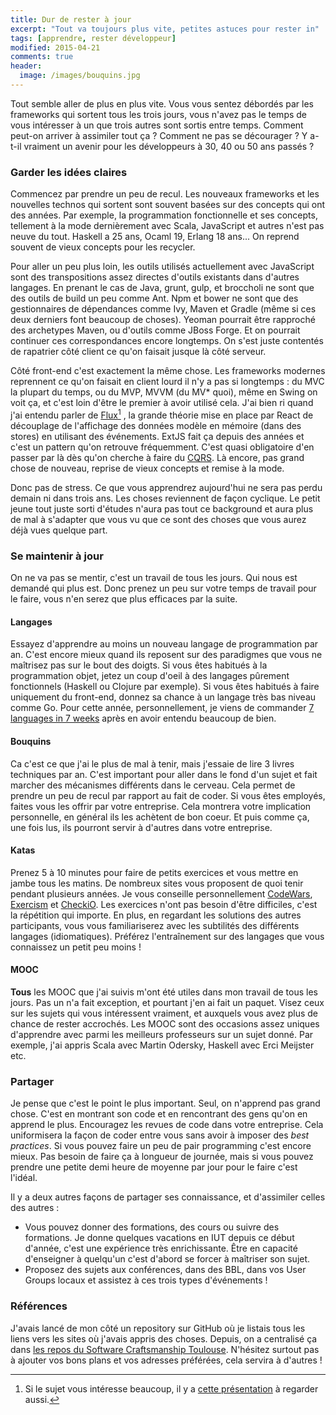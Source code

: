 ```yaml
---
title: Dur de rester à jour
excerpt: "Tout va toujours plus vite, petites astuces pour rester in"
tags: [apprendre, rester développeur]
modified: 2015-04-21
comments: true
header:
  image: /images/bouquins.jpg
---
```


Tout semble aller de plus en plus vite. Vous vous sentez débordés par les frameworks qui sortent tous les trois jours, vous n'avez pas le temps de vous intéresser à un que trois autres sont sortis entre temps. Comment peut-on arriver à assimiler tout ça ? Comment ne pas se décourager ? Y a-t-il vraiment un avenir pour les développeurs à 30, 40 ou 50 ans passés ?

### Garder les idées claires

Commencez par prendre un peu de recul. Les nouveaux frameworks et les nouvelles technos qui sortent sont souvent basées sur des concepts qui ont des années. Par exemple, la programmation fonctionnelle et ses concepts, tellement à la mode dernièrement avec Scala, JavaScript et autres n'est pas neuve du tout. Haskell a 25 ans, Ocaml 19, Erlang 18 ans... On reprend souvent de vieux concepts pour les recycler.

Pour aller un peu plus loin, les outils utilisés actuellement avec JavaScript sont des transpositions assez directes d'outils existants dans d'autres langages. En prenant le cas de Java, grunt, gulp, et broccholi ne sont que des outils de build un peu comme Ant. Npm et bower ne sont que des gestionnaires de dépendances comme Ivy, Maven et Gradle (même si ces deux derniers font beaucoup de choses). Yeoman pourrait être rapproché des archetypes Maven, ou d'outils comme JBoss Forge. Et on pourrait continuer ces correspondances encore longtemps. On s'est juste contentés de rapatrier côté client ce qu'on faisait jusque là côté serveur.

Côté front-end c'est exactement la même chose. Les frameworks modernes reprennent ce qu'on faisait en client lourd il n'y a pas si longtemps : du MVC la plupart du temps, ou du MVP, MVVM (du MV* quoi), même en Swing on voit ça, et c'est loin d'être le premier à avoir utilisé cela. J'ai bien ri quand j'ai entendu parler de [Flux](http://facebook.github.io/flux/docs/overview.html)[^1] , la grande théorie mise en place par React de découplage de l'affichage des données modèle en mémoire (dans des stores) en utilisant des événements. ExtJS fait ça depuis des années et c'est un pattern qu'on retrouve fréquemment. C'est quasi obligatoire d'en passer par là dès qu'on cherche à faire du [CQRS](http://martinfowler.com/bliki/CQRS.html). Là encore, pas grand chose de nouveau, reprise de vieux concepts et remise à la mode.

[^1]: Si le sujet vous intéresse beaucoup, il y a [cette présentation](http://facebook.github.io/react/blog/2014/05/06/flux.html) à regarder aussi.

Donc pas de stress. Ce que vous apprendrez aujourd'hui ne sera pas perdu demain ni dans trois ans. Les choses reviennent de façon cyclique. Le petit jeune tout juste sorti d'études n'aura pas tout ce background et aura plus de mal à s'adapter que vous vu que ce sont des choses que vous aurez déjà vues quelque part.

### Se maintenir à jour

On ne va pas se mentir, c'est un travail de tous les jours. Qui nous est demandé qui plus est. Donc prenez un peu sur votre temps de travail pour le faire, vous n'en serez que plus efficaces par la suite.

#### Langages

Essayez d'apprendre au moins un nouveau langage de programmation par an. C'est encore mieux quand ils reposent sur des paradigmes que vous ne maîtrisez pas sur le bout des doigts. Si vous êtes habitués à la programmation objet, jetez un coup d'oeil à des langages pûrement fonctionnels (Haskell ou Clojure par exemple). Si vous êtes habitués à faire uniquement du front-end, donnez sa chance à un langage très bas niveau comme Go. Pour cette année, personnellement, je viens de commander [7 languages in 7 weeks](https://pragprog.com/book/btlang/seven-languages-in-seven-weeks) après en avoir entendu beaucoup de bien.

#### Bouquins

Ca c'est ce que j'ai le plus de mal à tenir, mais j'essaie de lire 3 livres techniques par an. C'est important pour aller dans le fond d'un sujet et fait marcher des mécanismes différents dans le cerveau. Cela permet de prendre un peu de recul par rapport au fait de coder. Si vous êtes employés, faites vous les offrir par votre entreprise. Cela montrera votre implication personnelle, en général ils les achètent de bon coeur. Et puis comme ça, une fois lus, ils pourront servir à d'autres dans votre entreprise.

#### Katas

Prenez 5 à 10 minutes pour faire de petits exercices et vous mettre en jambe tous les matins. De nombreux sites vous proposent de quoi tenir pendant plusieurs années. Je vous conseille personnellement [CodeWars](http://www.codewars.com/), [Exercism](http://exercism.io/) et [CheckiO](http://www.checkio.org/). Les exercices n'ont pas besoin d'être difficiles, c'est la répétition qui importe. En plus, en regardant les solutions des autres participants, vous vous familiariserez avec les subtilités des différents langages (idiomatiques). Préférez l'entraînement sur des langages que vous connaissez un petit peu moins !

#### MOOC

__Tous__ les MOOC que j'ai suivis m'ont été utiles dans mon travail de tous les jours. Pas un n'a fait exception, et pourtant j'en ai fait un paquet. Visez ceux sur les sujets qui vous intéressent vraiment, et auxquels vous avez plus de chance de rester accrochés. Les MOOC sont des occasions assez uniques d'apprendre avec parmi les meilleurs professeurs sur un sujet donné. Par exemple, j'ai appris Scala avec Martin Odersky, Haskell avec Erci Meijster etc.

### Partager

Je pense que c'est le point le plus important. Seul, on n'apprend pas grand chose. C'est en montrant son code et en rencontrant des gens qu'on en apprend le plus. Encouragez les revues de code dans votre entreprise. Cela uniformisera la façon de coder entre vous sans avoir à imposer des _best practices_. Si vous pouvez faire un peu de pair programming c'est encore mieux. Pas besoin de faire ça à longueur de journée, mais si vous pouvez prendre une petite demi heure de moyenne par jour pour le faire c'est l'idéal.

Il y a deux autres façons de partager ses connaissance, et d'assimiler celles des autres :

* Vous pouvez donner des formations, des cours ou suivre des formations. Je donne quelques vacations en IUT depuis ce début d'année, c'est une expérience très enrichissante. Être en capacité d'enseigner à quelqu'un c'est d'abord se forcer à maîtriser son sujet.
* Proposez des sujets aux conférences, dans des BBL, dans vos User Groups locaux et assistez à ces trois types d'événements !

### Références

J'avais lancé de mon côté un repository sur GitHub où je listais tous les liens vers les sites où j'avais appris des choses. Depuis, on a centralisé ça dans [les repos du Software Craftsmanship Toulouse](https://github.com/dojo-toulouse/apprendre). N'hésitez surtout pas à ajouter vos bons plans et vos adresses préférées, cela servira à d'autres !
